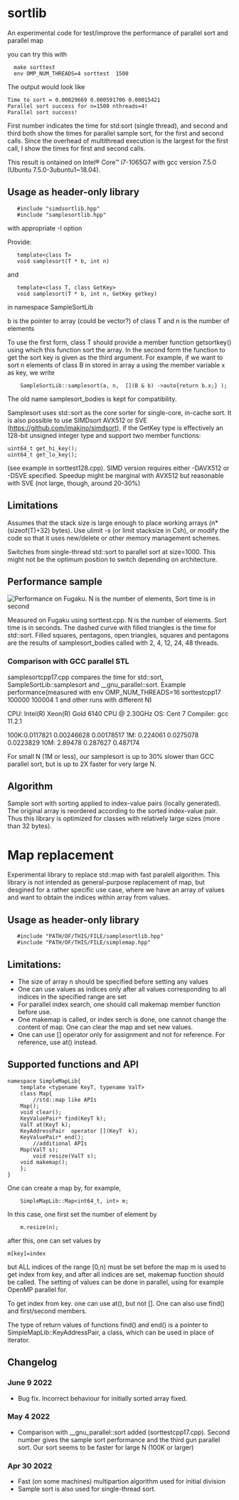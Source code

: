 # sortlib

An experimental code for test/improve the performance of parallel
sort and parallel map

you can try this with

```
  make sorttest
  env OMP_NUM_THREADS=4 sorttest  1500
```
The output would look like
```
Time to sort = 0.00029669 0.000591706 0.00015421
Parallel sort success for n=1500 nthreads=4!
Parallel sort success!
```
First number indicates the time for std:sort (single thread),
and second and third both show the times for parallel sample sort,
for the first and second calls. Since the overhead of multithread
execution is the largest for the first call, I show the times for
first and second calls.

This result is ontained  on Intel® Core™ i7-1065G7 with gcc version
7.5.0 (Ubuntu 7.5.0-3ubuntu1~18.04).  



## Usage as header-only library

```
   #include "simdsortlib.hpp"
   #include "samplesortlib.hpp"
```

with appropriate -I option

Provide:
```
   template<class T>
   void samplesort(T * b, int n)
```
and
```
   template<class T, class GetKey>
   void samplesort(T * b, int n, GetKey getkey)
```
   in namespace SampleSortLib

b is the pointer to array (could be vector?) of class T and
n is the number of elements

To use the first form, class T should provide a member function getsortkey()
using which this function sort the array. In the second form the
function to get the sort key is given as the third argument. For
example, if we want to sort n elements of class B in stored in array a
using the member variable x as key, we write
```
    SampleSortLib::samplesort(a, n,  [](B & b) ->auto{return b.x;} );
```

The old name samplesort_bodies is kept for compatibility.

Samplesort uses std::sort as the core sorter for single-core, in-cache sort. It
is also possible to use SIMDsort  AVX512 or SVE
(https://github.com/jmakino/simdsort), if the GetKey type is
effectively an 128-bit unsigned integer type and support two member
functions:
```
uint64_t get_hi_key();
uint64_t get_lo_key();
```
(see example in sorttest128.cpp). SIMD version requires either
-DAVX512 or -DSVE specified. Speedup might be marginal with AVX512 but
reasonable with SVE (not large, though, around 20-30%)


## Limitations


Assumes that the stack size is large enough to place working arrays
(n*(sizeof(T)+32) bytes). Use ulimit -s (or limit stacksize in Csh),
or modify the code so that it uses new/delete or other memory
management schemes.

Switches from single-thread std::sort to parallel sort at
size=1000. This might not be the optimum position to switch depending
on architecture.

## Performance sample

![Performance on Fugaku. N is the number of elements, Sort time is in second](fugaku.jpg)

Measured on Fugaku using sorttest.cpp. N is the number of
elements. Sort time is in seconds. The dashed curve with filled
triangles is the time for std::sort. Filled squares, pentagons,
open triangles, squares and pentagons are the results of
samplesort_bodies called with 2, 4,  12,
24, 48 threads.

### Comparison with GCC parallel STL

samplesortcpp17.cpp compares the time for std::sort,
SampleSortLib::samplesort and __gnu_parallel::sort. Example
performance(measured with env OMP_NUM_THREADS=16 sorttestcpp17 100000
100004 1 and other runs with different N)


CPU: Intel(R) Xeon(R) Gold 6140 CPU @ 2.30GHz
OS: Cent 7
Compiler: gcc 11.2.1

100K:0.0117821 0.00246628 0.00178517
1M: 0.224061 0.0275078 0.0223829
10M: 2.89478 0.287627 0.487174

For small N (1M or less), our samplesort is up to 30% slower than GCC
parallel sort, but is up to 2X faster for very large N.



## Algorithm

Sample sort with sorting applied to index-value pairs (locally
generated). The original array is reordered according to the sorted
index-value pair. Thus this library is optimized for classes with
relatively large sizes (more than 32 bytes).

# Map replacement

Experimental library to replace std::map with fast paralell algorithm.
This library is not intended as general-purpose replacement of map,
but desgined for a rather specific use case, where we have an array
of values and want to obtain the indices within array from values.


## Usage as header-only library

```
   #include "PATH/OF/THIS/FILE/samplesortlib.hpp"
   #include "PATH/OF/THIS/FILE/simplemap.hpp"
```

## Limitations:

* The size of array n should be specified before setting any values
* One can use values as indices only after all values corresponding to
  all indices in the specified range are set
* For parallel index search, one should call makemap member function before
  use.
* One makemap is called, or index serch is done, one cannot change the
  content of map. One can clear the map and set new values.
* One can use [] operator only for assignment and not for
  reference. For reference, use at() instead.
  
## Supported functions and API

```
namespace SimpleMapLib{
    template <typename KeyT, typename ValT>
    class Map{
        //std::map like APIs
	Map();
	void clear();
	KeyValuePair* find(KeyT k);
	ValT at(KeyT k);
	KeyAddressPair  operator [](KeyT  k);
	KeyValuePair* end();
        //additional APIs
	Map(ValT s);
        void resize(ValT s);
	void makemap();
    };
}
```
One can create a map by, for example,
```
    SimpleMapLib::Map<int64_t, int> m;
```
In this case, one first set the number of element by
```
    m.resize(n);
```
after this, one can set values by
```
m[key]=index
```
but ALL indices of the range [0,n) must be set before the map m is
used to get index from key, and after all indices are set, makemap
function should be called. The setting of values can be done in
parallel, using for example OpenMP parallel for.

To get index from key. one can use at(), but not []. One can also use
find() and first/second members.

The type of return values of functions find() and end() is a pointer
to SimpleMapLib::KeyAddressPair, a class, which can be used in place
of iterator.


## Changelog

### June 9  2022

* Bug fix. Incorrect behaviour for initially sorted array fixed.

### May 4  2022

* Comparison with __gnu_parallel::sort added
 (sorttestcpp17.cpp). Second number gives the sample sort performance
 and the third gun parallel sort. Our sort seems to be faster for
 large N (100K or larger)


    

### Apr 30 2022

* Fast (on some machines) multipartion algorithm used for initial
  division
* Sample sort is also used for single-thread sort. 

    


